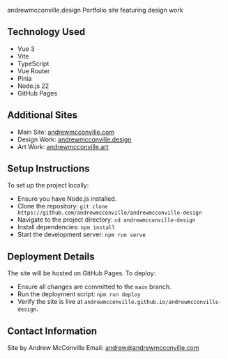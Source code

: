 andrewmcconville.design
Portfolio site featuring design work

## Technology Used
- Vue 3
- Vite
- TypeScript
- Vue Router
- Pinia
- Node.js 22
- GitHub Pages

## Additional Sites

- Main Site: [andrewmcconville.com](https://andrewmcconville.com)
- Design Work: [andrewmcconville.design](https://andrewmcconville.design)
- Art Work: [andrewmcconville.art](https://andrewmcconville.art)

## Setup Instructions

To set up the project locally:
- Ensure you have Node.js installed.
- Clone the repository: `git clone https://github.com/andrewmcconville/andrewmcconville-design`
- Navigate to the project directory: `cd andrewmcconville-design`
- Install dependencies: `npm install`
- Start the development server: `npm run serve`

## Deployment Details

The site will be hosted on GitHub Pages. To deploy:
- Ensure all changes are committed to the `main` branch.
- Run the deployment script: `npm run deploy`
- Verify the site is live at `andrewmcconville.github.io/andrewmcconville-design`.

## Contact Information

Site by Andrew McConville
Email: andrew@andrewmcconville.com